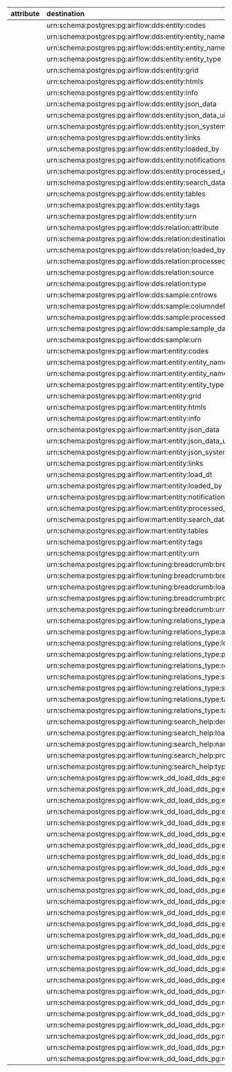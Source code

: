 | attribute   | destination                                                                | source                                                     | type     |
|:------------|:---------------------------------------------------------------------------|:-----------------------------------------------------------|:---------|
|             | urn:schema:postgres:pg:airflow:dds:entity:codes                            | urn:schema:postgres:pg:airflow:dds:entity                  | Contains |
|             | urn:schema:postgres:pg:airflow:dds:entity:entity_name                      | urn:schema:postgres:pg:airflow:dds:entity                  | Contains |
|             | urn:schema:postgres:pg:airflow:dds:entity:entity_name_short                | urn:schema:postgres:pg:airflow:dds:entity                  | Contains |
|             | urn:schema:postgres:pg:airflow:dds:entity:entity_type                      | urn:schema:postgres:pg:airflow:dds:entity                  | Contains |
|             | urn:schema:postgres:pg:airflow:dds:entity:grid                             | urn:schema:postgres:pg:airflow:dds:entity                  | Contains |
|             | urn:schema:postgres:pg:airflow:dds:entity:htmls                            | urn:schema:postgres:pg:airflow:dds:entity                  | Contains |
|             | urn:schema:postgres:pg:airflow:dds:entity:info                             | urn:schema:postgres:pg:airflow:dds:entity                  | Contains |
|             | urn:schema:postgres:pg:airflow:dds:entity:json_data                        | urn:schema:postgres:pg:airflow:dds:entity                  | Contains |
|             | urn:schema:postgres:pg:airflow:dds:entity:json_data_ui                     | urn:schema:postgres:pg:airflow:dds:entity                  | Contains |
|             | urn:schema:postgres:pg:airflow:dds:entity:json_system                      | urn:schema:postgres:pg:airflow:dds:entity                  | Contains |
|             | urn:schema:postgres:pg:airflow:dds:entity:links                            | urn:schema:postgres:pg:airflow:dds:entity                  | Contains |
|             | urn:schema:postgres:pg:airflow:dds:entity:loaded_by                        | urn:schema:postgres:pg:airflow:dds:entity                  | Contains |
|             | urn:schema:postgres:pg:airflow:dds:entity:notifications                    | urn:schema:postgres:pg:airflow:dds:entity                  | Contains |
|             | urn:schema:postgres:pg:airflow:dds:entity:processed_dttm                   | urn:schema:postgres:pg:airflow:dds:entity                  | Contains |
|             | urn:schema:postgres:pg:airflow:dds:entity:search_data                      | urn:schema:postgres:pg:airflow:dds:entity                  | Contains |
|             | urn:schema:postgres:pg:airflow:dds:entity:tables                           | urn:schema:postgres:pg:airflow:dds:entity                  | Contains |
|             | urn:schema:postgres:pg:airflow:dds:entity:tags                             | urn:schema:postgres:pg:airflow:dds:entity                  | Contains |
|             | urn:schema:postgres:pg:airflow:dds:entity:urn                              | urn:schema:postgres:pg:airflow:dds:entity                  | Contains |
|             | urn:schema:postgres:pg:airflow:dds:relation:attribute                      | urn:schema:postgres:pg:airflow:dds:relation                | Contains |
|             | urn:schema:postgres:pg:airflow:dds:relation:destination                    | urn:schema:postgres:pg:airflow:dds:relation                | Contains |
|             | urn:schema:postgres:pg:airflow:dds:relation:loaded_by                      | urn:schema:postgres:pg:airflow:dds:relation                | Contains |
|             | urn:schema:postgres:pg:airflow:dds:relation:processed_dttm                 | urn:schema:postgres:pg:airflow:dds:relation                | Contains |
|             | urn:schema:postgres:pg:airflow:dds:relation:source                         | urn:schema:postgres:pg:airflow:dds:relation                | Contains |
|             | urn:schema:postgres:pg:airflow:dds:relation:type                           | urn:schema:postgres:pg:airflow:dds:relation                | Contains |
|             | urn:schema:postgres:pg:airflow:dds:sample:cntrows                          | urn:schema:postgres:pg:airflow:dds:sample                  | Contains |
|             | urn:schema:postgres:pg:airflow:dds:sample:columndef                        | urn:schema:postgres:pg:airflow:dds:sample                  | Contains |
|             | urn:schema:postgres:pg:airflow:dds:sample:processed_dttm                   | urn:schema:postgres:pg:airflow:dds:sample                  | Contains |
|             | urn:schema:postgres:pg:airflow:dds:sample:sample_data                      | urn:schema:postgres:pg:airflow:dds:sample                  | Contains |
|             | urn:schema:postgres:pg:airflow:dds:sample:urn                              | urn:schema:postgres:pg:airflow:dds:sample                  | Contains |
|             | urn:schema:postgres:pg:airflow:mart:entity:codes                           | urn:schema:postgres:pg:airflow:mart:entity                 | Contains |
|             | urn:schema:postgres:pg:airflow:mart:entity:entity_name                     | urn:schema:postgres:pg:airflow:mart:entity                 | Contains |
|             | urn:schema:postgres:pg:airflow:mart:entity:entity_name_short               | urn:schema:postgres:pg:airflow:mart:entity                 | Contains |
|             | urn:schema:postgres:pg:airflow:mart:entity:entity_type                     | urn:schema:postgres:pg:airflow:mart:entity                 | Contains |
|             | urn:schema:postgres:pg:airflow:mart:entity:grid                            | urn:schema:postgres:pg:airflow:mart:entity                 | Contains |
|             | urn:schema:postgres:pg:airflow:mart:entity:htmls                           | urn:schema:postgres:pg:airflow:mart:entity                 | Contains |
|             | urn:schema:postgres:pg:airflow:mart:entity:info                            | urn:schema:postgres:pg:airflow:mart:entity                 | Contains |
|             | urn:schema:postgres:pg:airflow:mart:entity:json_data                       | urn:schema:postgres:pg:airflow:mart:entity                 | Contains |
|             | urn:schema:postgres:pg:airflow:mart:entity:json_data_ui                    | urn:schema:postgres:pg:airflow:mart:entity                 | Contains |
|             | urn:schema:postgres:pg:airflow:mart:entity:json_system                     | urn:schema:postgres:pg:airflow:mart:entity                 | Contains |
|             | urn:schema:postgres:pg:airflow:mart:entity:links                           | urn:schema:postgres:pg:airflow:mart:entity                 | Contains |
|             | urn:schema:postgres:pg:airflow:mart:entity:load_dt                         | urn:schema:postgres:pg:airflow:mart:entity                 | Contains |
|             | urn:schema:postgres:pg:airflow:mart:entity:loaded_by                       | urn:schema:postgres:pg:airflow:mart:entity                 | Contains |
|             | urn:schema:postgres:pg:airflow:mart:entity:notifications                   | urn:schema:postgres:pg:airflow:mart:entity                 | Contains |
|             | urn:schema:postgres:pg:airflow:mart:entity:processed_dttm                  | urn:schema:postgres:pg:airflow:mart:entity                 | Contains |
|             | urn:schema:postgres:pg:airflow:mart:entity:search_data                     | urn:schema:postgres:pg:airflow:mart:entity                 | Contains |
|             | urn:schema:postgres:pg:airflow:mart:entity:tables                          | urn:schema:postgres:pg:airflow:mart:entity                 | Contains |
|             | urn:schema:postgres:pg:airflow:mart:entity:tags                            | urn:schema:postgres:pg:airflow:mart:entity                 | Contains |
|             | urn:schema:postgres:pg:airflow:mart:entity:urn                             | urn:schema:postgres:pg:airflow:mart:entity                 | Contains |
|             | urn:schema:postgres:pg:airflow:tuning:breadcrumb:breadcrumb_entity         | urn:schema:postgres:pg:airflow:tuning:breadcrumb           | Contains |
|             | urn:schema:postgres:pg:airflow:tuning:breadcrumb:breadcrumb_urn            | urn:schema:postgres:pg:airflow:tuning:breadcrumb           | Contains |
|             | urn:schema:postgres:pg:airflow:tuning:breadcrumb:loaded_by                 | urn:schema:postgres:pg:airflow:tuning:breadcrumb           | Contains |
|             | urn:schema:postgres:pg:airflow:tuning:breadcrumb:processed_dttm            | urn:schema:postgres:pg:airflow:tuning:breadcrumb           | Contains |
|             | urn:schema:postgres:pg:airflow:tuning:breadcrumb:urn                       | urn:schema:postgres:pg:airflow:tuning:breadcrumb           | Contains |
|             | urn:schema:postgres:pg:airflow:tuning:relations_type:attribute_group_name  | urn:schema:postgres:pg:airflow:tuning:relations_type       | Contains |
|             | urn:schema:postgres:pg:airflow:tuning:relations_type:attribute_type        | urn:schema:postgres:pg:airflow:tuning:relations_type       | Contains |
|             | urn:schema:postgres:pg:airflow:tuning:relations_type:loaded_by             | urn:schema:postgres:pg:airflow:tuning:relations_type       | Contains |
|             | urn:schema:postgres:pg:airflow:tuning:relations_type:processed_dttm        | urn:schema:postgres:pg:airflow:tuning:relations_type       | Contains |
|             | urn:schema:postgres:pg:airflow:tuning:relations_type:relation_type         | urn:schema:postgres:pg:airflow:tuning:relations_type       | Contains |
|             | urn:schema:postgres:pg:airflow:tuning:relations_type:source_group_name     | urn:schema:postgres:pg:airflow:tuning:relations_type       | Contains |
|             | urn:schema:postgres:pg:airflow:tuning:relations_type:source_type           | urn:schema:postgres:pg:airflow:tuning:relations_type       | Contains |
|             | urn:schema:postgres:pg:airflow:tuning:relations_type:target_group_name     | urn:schema:postgres:pg:airflow:tuning:relations_type       | Contains |
|             | urn:schema:postgres:pg:airflow:tuning:relations_type:target_type           | urn:schema:postgres:pg:airflow:tuning:relations_type       | Contains |
|             | urn:schema:postgres:pg:airflow:tuning:search_help:description              | urn:schema:postgres:pg:airflow:tuning:search_help          | Contains |
|             | urn:schema:postgres:pg:airflow:tuning:search_help:loaded_by                | urn:schema:postgres:pg:airflow:tuning:search_help          | Contains |
|             | urn:schema:postgres:pg:airflow:tuning:search_help:name                     | urn:schema:postgres:pg:airflow:tuning:search_help          | Contains |
|             | urn:schema:postgres:pg:airflow:tuning:search_help:processed_dttm           | urn:schema:postgres:pg:airflow:tuning:search_help          | Contains |
|             | urn:schema:postgres:pg:airflow:tuning:search_help:type                     | urn:schema:postgres:pg:airflow:tuning:search_help          | Contains |
|             | urn:schema:postgres:pg:airflow:wrk_dd_load_dds_pg:entity:codes             | urn:schema:postgres:pg:airflow:wrk_dd_load_dds_pg:entity   | Contains |
|             | urn:schema:postgres:pg:airflow:wrk_dd_load_dds_pg:entity:diff_flg          | urn:schema:postgres:pg:airflow:wrk_dd_load_dds_pg:entity   | Contains |
|             | urn:schema:postgres:pg:airflow:wrk_dd_load_dds_pg:entity:entity_name       | urn:schema:postgres:pg:airflow:wrk_dd_load_dds_pg:entity   | Contains |
|             | urn:schema:postgres:pg:airflow:wrk_dd_load_dds_pg:entity:entity_name_short | urn:schema:postgres:pg:airflow:wrk_dd_load_dds_pg:entity   | Contains |
|             | urn:schema:postgres:pg:airflow:wrk_dd_load_dds_pg:entity:entity_type       | urn:schema:postgres:pg:airflow:wrk_dd_load_dds_pg:entity   | Contains |
|             | urn:schema:postgres:pg:airflow:wrk_dd_load_dds_pg:entity:grid              | urn:schema:postgres:pg:airflow:wrk_dd_load_dds_pg:entity   | Contains |
|             | urn:schema:postgres:pg:airflow:wrk_dd_load_dds_pg:entity:htmls             | urn:schema:postgres:pg:airflow:wrk_dd_load_dds_pg:entity   | Contains |
|             | urn:schema:postgres:pg:airflow:wrk_dd_load_dds_pg:entity:info              | urn:schema:postgres:pg:airflow:wrk_dd_load_dds_pg:entity   | Contains |
|             | urn:schema:postgres:pg:airflow:wrk_dd_load_dds_pg:entity:json_data         | urn:schema:postgres:pg:airflow:wrk_dd_load_dds_pg:entity   | Contains |
|             | urn:schema:postgres:pg:airflow:wrk_dd_load_dds_pg:entity:json_data_ui      | urn:schema:postgres:pg:airflow:wrk_dd_load_dds_pg:entity   | Contains |
|             | urn:schema:postgres:pg:airflow:wrk_dd_load_dds_pg:entity:json_system       | urn:schema:postgres:pg:airflow:wrk_dd_load_dds_pg:entity   | Contains |
|             | urn:schema:postgres:pg:airflow:wrk_dd_load_dds_pg:entity:links             | urn:schema:postgres:pg:airflow:wrk_dd_load_dds_pg:entity   | Contains |
|             | urn:schema:postgres:pg:airflow:wrk_dd_load_dds_pg:entity:loaded_by         | urn:schema:postgres:pg:airflow:wrk_dd_load_dds_pg:entity   | Contains |
|             | urn:schema:postgres:pg:airflow:wrk_dd_load_dds_pg:entity:notifications     | urn:schema:postgres:pg:airflow:wrk_dd_load_dds_pg:entity   | Contains |
|             | urn:schema:postgres:pg:airflow:wrk_dd_load_dds_pg:entity:processed_dttm    | urn:schema:postgres:pg:airflow:wrk_dd_load_dds_pg:entity   | Contains |
|             | urn:schema:postgres:pg:airflow:wrk_dd_load_dds_pg:entity:search_data       | urn:schema:postgres:pg:airflow:wrk_dd_load_dds_pg:entity   | Contains |
|             | urn:schema:postgres:pg:airflow:wrk_dd_load_dds_pg:entity:tables            | urn:schema:postgres:pg:airflow:wrk_dd_load_dds_pg:entity   | Contains |
|             | urn:schema:postgres:pg:airflow:wrk_dd_load_dds_pg:entity:tags              | urn:schema:postgres:pg:airflow:wrk_dd_load_dds_pg:entity   | Contains |
|             | urn:schema:postgres:pg:airflow:wrk_dd_load_dds_pg:entity:urn               | urn:schema:postgres:pg:airflow:wrk_dd_load_dds_pg:entity   | Contains |
|             | urn:schema:postgres:pg:airflow:wrk_dd_load_dds_pg:relation:attribute       | urn:schema:postgres:pg:airflow:wrk_dd_load_dds_pg:relation | Contains |
|             | urn:schema:postgres:pg:airflow:wrk_dd_load_dds_pg:relation:destination     | urn:schema:postgres:pg:airflow:wrk_dd_load_dds_pg:relation | Contains |
|             | urn:schema:postgres:pg:airflow:wrk_dd_load_dds_pg:relation:diff_flg        | urn:schema:postgres:pg:airflow:wrk_dd_load_dds_pg:relation | Contains |
|             | urn:schema:postgres:pg:airflow:wrk_dd_load_dds_pg:relation:loaded_by       | urn:schema:postgres:pg:airflow:wrk_dd_load_dds_pg:relation | Contains |
|             | urn:schema:postgres:pg:airflow:wrk_dd_load_dds_pg:relation:processed_dttm  | urn:schema:postgres:pg:airflow:wrk_dd_load_dds_pg:relation | Contains |
|             | urn:schema:postgres:pg:airflow:wrk_dd_load_dds_pg:relation:source          | urn:schema:postgres:pg:airflow:wrk_dd_load_dds_pg:relation | Contains |
|             | urn:schema:postgres:pg:airflow:wrk_dd_load_dds_pg:relation:type            | urn:schema:postgres:pg:airflow:wrk_dd_load_dds_pg:relation | Contains |